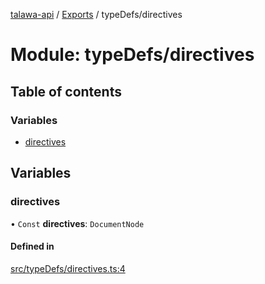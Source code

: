 [talawa-api](../README.md) / [Exports](../modules.md) / typeDefs/directives

# Module: typeDefs/directives

## Table of contents

### Variables

- [directives](typeDefs_directives.md#directives)

## Variables

### directives

• `Const` **directives**: `DocumentNode`

#### Defined in

[src/typeDefs/directives.ts:4](https://github.com/PalisadoesFoundation/talawa-api/blob/4145524/src/typeDefs/directives.ts#L4)
